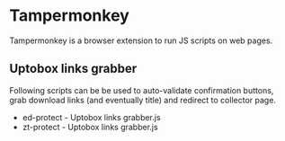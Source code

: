 # Tampermonkey

Tampermonkey is a browser extension to run JS scripts on web pages.

## Uptobox links grabber

Following scripts can be be used to auto-validate confirmation buttons, grab download links (and eventually title) and redirect to collector page.

- ed-protect - Uptobox links grabber.js
- zt-protect - Uptobox links grabber.js

